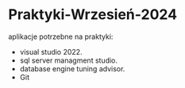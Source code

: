 # Praktyki-Wrzesień-2024
aplikacje potrzebne na praktyki:
- visual studio 2022.
- sql server managment studio.
- database engine tuning advisor.
- Git
